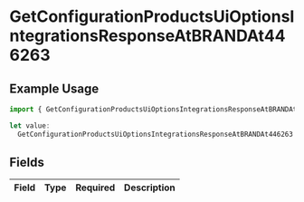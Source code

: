 # GetConfigurationProductsUiOptionsIntegrationsResponseAtBRANDAt446263

## Example Usage

```typescript
import { GetConfigurationProductsUiOptionsIntegrationsResponseAtBRANDAt446263 } from "@vercel/sdk/models/getconfigurationproductsop.js";

let value:
  GetConfigurationProductsUiOptionsIntegrationsResponseAtBRANDAt446263 = {};
```

## Fields

| Field       | Type        | Required    | Description |
| ----------- | ----------- | ----------- | ----------- |